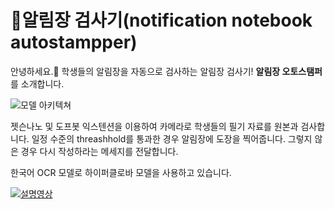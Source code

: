 
# 알림장 검사기(notification notebook autostampper)

안녕하세요.👋 학생들의 알림장을 자동으로 검사하는 알림장 검사기!
**알림장 오토스탬퍼**를 소개합니다.

![모델 아키텍쳐](https://i.imgur.com/wajmszb.png)


젯슨나노 및 도프봇 익스텐션을 이용하여 카메라로 학생들의 필기 자료를 원본과 검사합니다.
일정 수준의 threashhold를 통과한 경우 알림장에 도장을 찍어줍니다.
그렇지 않은 경우 다시 작성하라는 메세지를 전달합니다.

한국어 OCR 모델로 하이퍼클로바 모델을 사용하고 있습니다.

[![설명영상](https://i.imgur.com/DmEaozB.png)](https://youtu.be/WZm139cN-U4?si=Su0cH4I5-_Gd4Oh2)
